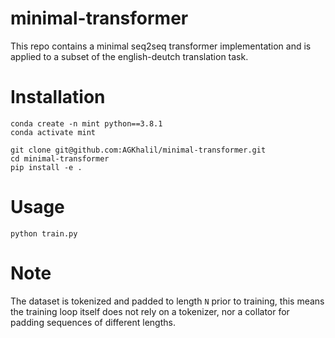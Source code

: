 # minimal-transformer
This repo contains a minimal seq2seq transformer implementation and is applied to a subset of the english-deutch translation task.

# Installation
```
conda create -n mint python==3.8.1
conda activate mint

git clone git@github.com:AGKhalil/minimal-transformer.git
cd minimal-transformer
pip install -e .
```

# Usage
```
python train.py
```

# Note
The dataset is tokenized and padded to length `N` prior to training, this means the training loop itself does not rely on a tokenizer, nor a collator for padding sequences of different lengths. 